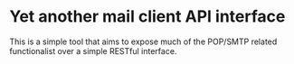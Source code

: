 # Yet another mail client API interface

This is a simple tool that aims to expose much of the POP/SMTP related functionalist over a simple RESTful interface.